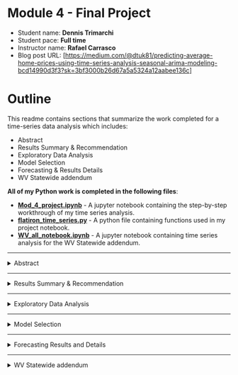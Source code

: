 # Module 4 -  Final Project

* Student name: **Dennis Trimarchi**
* Student pace: **Full time**
* Instructor name: **Rafael Carrasco**
* Blog post URL: [https://medium.com/@dtuk81/predicting-average-home-prices-using-time-series-analysis-seasonal-arima-modeling-bcd14990d3f3?sk=3bf3000b26d67a5a5324a12aabee136c]


# Outline

This readme contains sections that summarize the work completed for a time-series data analysis which includes:
* Abstract
* Results Summary & Recommendation
* Exploratory Data Analysis
* Model Selection
* Forecasting & Results Details
* WV Statewide addendum

**All of my Python work is completed in the following files**:
* **[Mod_4_project.ipynb](Mod_4_project.ipynb)** - A jupyter notebook containing the step-by-step workthrough of my time series analysis.
* **[flatiron_time_series.py](flatiron_time_series.py)** - A python file containing functions used in my project notebook.
* **[WV_all_notebook.ipynb](WV_all_notebook.ipynb)** - A jupyter notebook containing time series analysis for the WV Statewide addendum.

-------

<details><summary>Abstract</summary>
    
# Abstract

This notebook contains an analysis of home sales price data broken down by zipcode for the Eastern Panhandle region of the great state of West Virginina. The WV panhandle itself contains three counties but the area of analysis includes neighboring counties in Virginia and Maryland. The data used in this project comes from Zillow.

I used a Seasonal ARIMA model to fit the data and make forecasts.

In addition to looking at the Panhandle Region, I have provided a quick statewide summary for West Virginia by metro area as an addendum (because I found it interesting).

#### Primary Region Investigated

The region that was investigated is highlighted in blue in the map below. This represents the eastern panhandle region of West Virginia. This region contains 30 unique zipcodes in the Zillow dataset. Some regions, particularly to the west side of the panhandle region, are very rural and did not contain any records in the Zillow data. 

<img src="./images/EasternPanhandle.png" width=50%>

#### Best Investment Definition

Best is defined as the **highest Return on Investment (ROI) after a 5-year period**. The 5yr period was chosen as an appropriate amount of time for a rural-area real-estate investment. This analysis only considers property value (no assessment was made pertaining to potential income generated from the property in the form of rent).

</details>

-------

<details><summary>Results Summary & Recommendation</summary>

## Results Summary

The highest forecasted 5-yr ROI zipcodes are shown below in blue while the lowest forecasted 5-yr ROI zipcodes are shown in red. Details showing forecast charts along with a table summary of ROIs are in the Forecasting and Results section.

<img src="./images/Map_ROI_topandbottom.png" width=75%>

**Highest projected 5-yr ROI is for zipcode 25404 (Martinsburg, WV) at 29.9%.**

**Lowest projected 5-yr ROI is for zipcode 25442 (Kearneysville, WV) at -0.7%.**

The confidence intervals on the forecasted data are quite large. The **average sale price in the region as of April 2018 was \\$221K forecasted to \\$264K with a confidence interval ranging from \\$125K-\\$404K.** This represents a **5-yr ROI of 19.4%** with best and worse cases being +83% and -43% respectively.

On a state-by-state basis, Maryland came out ahead of both West Virginia and Virginia. Virginia is projected to perform the worst in the region. The zipcodes that have the highest forecasted ROI are mostly clustered along the highway 81 corridor. Highway 81 is the main thoroughfare in the area and easy access to 81 may account for better growth rates. Most regional industry is also located just off of 81. 

### Recommendation
These prospective returns are not very exciting for a real-estate investment company. The best forecast represents a **compound annual growth rate of 5.4%**. Compare this to an investment in one of the many Total Stock indices which are projected to produce compound annual growth rates of over 7% over the next 5-years (and those investments do not require payment of closing costs or property management overhead).

I would not recommend investing in the region for the purposes of maximizing 5-year return as there are other locations in the US which will provide better projections. However, it is important to note that while expected returns are not as high, West Virginia is one of the few states where many regions were unaffected by the 2007 housing market crash. The addendum contains a graphic showing West Virginia housing prices summarized by metropolitan area. There are several areas which were immune to the greater economic forces of the time. In fact, **Fairmont, WV is forecasted to have a 5-yr ROI of 21.5% and it went completely unaffected by the 2007 housing crash**. Depending on an investment firm's needs, this may be a desireable investment if a real-estate bubble is detected.

</details>

-------

<details><summary>Exploratory Data Analysis</summary>
    
## Exploratory Data Analysis

An initial plot showing the real estate prices for the entire region along with the average for each state's counties in the area are shown below. 

<img src="./images/Regional_summary.png" width=75%>

**The 2007 housing bubble crash is easily seen in this chart.** I performed a **Seasonal Decomposition** using  statsmodels *seasonal_decompose* function. The results shows the major trend as seen in the graphic above. There was some very small yearly seasonality.

<img src="./images/Seasonal_decompose.png" width=75%>

</details>

-------

<details><summary>Model Selection</summary>
    
## Model Selection

I performed a training/validation split on my data with August 2017 as the split date. I decided to use all of the data before August 2017 in my model creation despite the presence of the 2007 housing crash. I believe that including this data was appropriate as it represents something that could happen again and should not be ignored. Inclusion of that data resulted in wider confidence intervals on my forecasts.

I used an iterative **"grid search" approach** to choosing my Auto-Regressive and Moving-Average terms. Despite the low seasonality, I decided to use a seasonal model as it would not negatively impact my results. Each model was tested using the **SARIMAX function in the Statsmodels library**. I used model AIC to determine the appropriate model parameters. The grid search approach selected the following terms: **ARIMA(p1,d1,q3)(P0,D1,Q2)12**. 

As p-values are not as important in forecasting, I decided to keep those that had high p-values... deferring to the AIC value as the primary selection criterion. The model summary is provided below:

<img src="./images/Model_summary.png" width=50%>

The one-step-ahead prediction resulted in a Root Mean-Squared error of \\$532 which is fantastic. The dynamic prediction for the region using 2014 as the start date for dynamic predicting also performed quite well with an RMSE of \\$3863. The 5-year forecast follows the general trend of the data leading up to the forecasted region which is appropriate. Plots of the one-step, dynamic, and forecast are provided below.

<img src="./images/Prediction_1_step.png" width=75%>
<img src="./images/Prediction_dynamic.png" width=75%>
<img src="./images/Forecast_Region.png" width=75%>

Satisfied with the results of the model parameters, I used these same p,d,q parameters when creating models for each zipcode in the dataset.

</details>

-------

<details><summary>Forecasting Results and Details</summary>
    
## Forecasting Results and Details

Each zipcode was modeled using the auto-regressive, differencing, and moving average terms that were decided in the model selection phase. Individual plots for each region with confidence intervals are provided in the mod_4_project jupyter notebook.

### Best zipcodes
The top 5-year ROI zipcodes are shown below:

<img src="./images/ROI_highest_plot.png" width=80%>
<img src="./images/ROI_highest_table.png" width=35%>

### Worst zipcodes
The bottom 5-year ROI zipcodes are shown below:

<img src="./images/ROI_lowest_plot.png" width=80%>
<img src="./images/ROI_lowest_table.png" width=35%>

### State comparison
Maryland projected to outperform Virginia and West Virginia in the next 5 years.
<img src="./images/Forecast_States.png" width=80%>

</details>

-------

<details><summary>WV Statewide addendum</summary>
    
## WV Statewide addendum
I decided to do a quick side investigation into the different metro areas (metro areas as denoted by the Zillow data) for the entire state of West Virginia. Surprisingly, a **majority of the state was not impacted by the 2007 housing crisis.** There are only two WV metro areas (Hagerstown and Washington) that show a rise and subsequent fall in sync with the housing bubble crash. Those metro regions (Hagerstown and Washington) are both in the eastern panhandle area and included in the earlier data analysis of this project.

<img src="./images/WV_Metro_summary.png" width=75%>

Results of applying the forecasting model to the WV metro area data yielded the following highest 5-year ROI metro areas:

<img src="./images/ROI_highest_plot_WV_metro.png" width=75%>
<img src="./images/ROI_highest_table_WV_metro.png" width=30%>


</details>